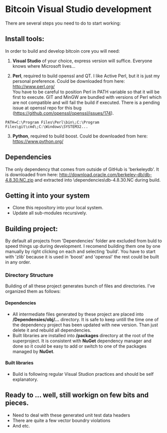 # Bitcoin Visual Studio development


There are several steps you need to do to start working:


## Install tools:

In order to build and develop bitcoin core you will need:

1. **Visual Studio** of your choice, express version will suffice. 
  Everyone knows where Microsoft lives...

2. **Perl**, required to build openssl and QT. 
  I like Active Perl, but it is just my personal preference. Could be downloaded from here:	http://www.perl.org/ <br>
  You have to be careful to position Perl in PATH variable so that it will be first to execute. GIT and MinGW are bundled with versions of Perl which are not compatible and will fail the build if executed. There is a pending issue at openssl repo for this bug (https://github.com/openssl/openssl/issues/174).
```
PATH=C:\Program Files\Perl\bin\;C:\Program Files\git\cmd\;C:\Windows\SYSTEM32...
```

3. **Python**, required to build boost. 
  Could be downloaded from here:	https://www.python.org/


## Dependencies

The only dependency that comes from outside of GitHub is 'berkeleydb'. It is downloaded from here: http://download.oracle.com/berkeley-db/db-4.8.30.NC.zip and extracted into \dependencies\db-4.8.30.NC during build.



## Getting it into your system

- Clone this repository into your local system.
- Update all sub-modules recursively.



## Building project:

By default all projects from 'Dependencies' folder are excluded from buld to 
speed things up during development. I recomend building them one by one 
manually by right clicking on each and selecting 'build'. 
You have to start with 'zlib' because it is used in 'boost' and 'openssl'
the rest could be built in any order.

### Directory Structure

Building of all these project generates bunch of files and directories. I've organized them as follows:


#### Dependencies

- All intermediate files generated by these project are placed into **/Dependensies/obj/...** directory. It is safe to keep untill the time one of the dependency project has been updated with new version. Than just delete it and rebuild all dependencies.
- Built libraries are installed into **/packages** directory at the root of the superproject. It is consistent with **NuGet** dependency manager and done so it could be easy to add or switch to one of the packages managed by **NuGet**.

#### Built libraries

- Build is following regular Visual Studion practices and should be self explanatory.


## Ready to ... well, still workign on few bits and pieces. 

- Need to deal with these generated unit test data headers
- There are quite a few vector boundry violations
- And etc.


